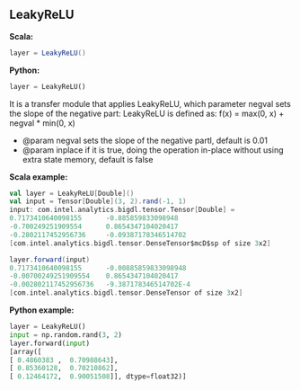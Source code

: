 ## LeakyReLU ##

**Scala:**
```scala
layer = LeakyReLU()
```
**Python:**
```python
layer = LeakyReLU()
```

It is a transfer module that applies LeakyReLU, which parameter
negval sets the slope of the negative part:
 LeakyReLU is defined as:
  f(x) = max(0, x) + negval * min(0, x)

 * @param negval sets the slope of the negative partl, default is 0.01
 * @param inplace if it is true, doing the operation in-place without
                using extra state memory, default is false

**Scala example:**
```scala
val layer = LeakyReLU[Double]()
val input = Tensor[Double](3, 2).rand(-1, 1)
input: com.intel.analytics.bigdl.tensor.Tensor[Double] =
0.7173410640098155      -0.885859833098948
-0.700249251909554      0.8654347104020417
-0.2802117452956736     -0.09387178346514702
[com.intel.analytics.bigdl.tensor.DenseTensor$mcD$sp of size 3x2]

layer.forward(input)
0.7173410640098155      -0.00885859833098948
-0.00700249251909554    0.8654347104020417
-0.002802117452956736   -9.387178346514702E-4
[com.intel.analytics.bigdl.tensor.DenseTensor of size 3x2]
```

**Python example:**
```python
layer = LeakyReLU()
input = np.random.rand(3, 2)
layer.forward(input)
[array([
[ 0.4860383 ,  0.70988643],
[ 0.85360128,  0.70210862],
[ 0.12464172,  0.90051508]], dtype=float32)]
```
